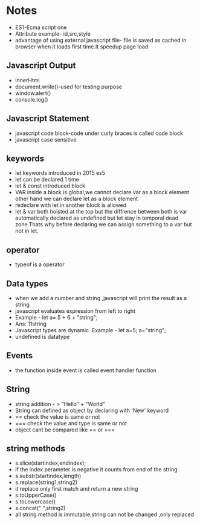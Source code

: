 # Notes


* ES1-Ecma script one
* Attribute example- id,src,style
* advantage of using external javascript file- file is saved as cached in browser when it loads first time.It speedup page load 

## Javascript Output

* innerHtml
* document.write()-used for testing purpose
* window.alert()
* console.log()

## Javascript Statement

* javascript code block-code under curly braces is called code block
* javascript case sensitive

## keywords

* let keywords introduced in 2015 es5
* let can be declared 1 time 
* let & const introduced block
* VAR inside a block is global,we cannot declare var as a block element other hand we can declare let as a block element
* redeclare with let in another block is allowed
* let & var both hoisted at the top but the diffrence between both is var automatically declared as undefined but let stay in temporal dead zone.Thats why before declaring we can assign something to a var but not in let.

## operator

* typeof is a operator

## Data types

* when we add a number and string ,javascript will print the result as a string 
* javascript evaluates expression from left to right
* Example - let a= 5 + 6 + "string";
* Ans: 11string
* Javascript types are dynamic .Example - let a=5; a="string";
* undefined is datatype


## Events

* the function inside event is called event handler function

## String

* string addition - > "Hello" + "World"
* String can defined as object by declaring with 'New' keyword
*  == check the value is same or not
* === check the value and type is same or not
* object cant be compared like == or ===

## string methods

* s.slice(startindex,endindex);
* if the index perameter is negative it counts from end of the string 
* s.substr(startindex,length)
* s.replace(string1,string2)
* it replace only first match and return a new string
* s.toUpperCase()
* s.toLowercase()
* s.concat(" ",string2)
* all string method is immutable,string can not be changed ,only replaced
